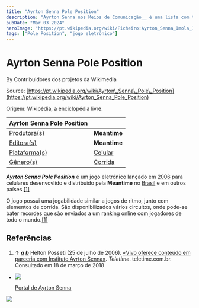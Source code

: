```yaml
---
title: "Ayrton Senna Pole Position"
description: "Ayrton Senna nos Meios de Comunicação__ é uma lista com todos os livros, documentários e programas especiais dos quais [Ayrton Senna]."
pubDate: "Mar 03 2024"
heroImage: "https://pt.wikipedia.org/wiki/Ficheiro:Ayrton_Senna_Imola_1989_Cropped.jpg"
tags: ["Pole Position", "jogo eletrônico"]
---
```


# Ayrton Senna Pole Position

By Contribuidores dos projetos da Wikimedia

Source: [https://pt.wikipedia.org/wiki/Ayrton\_Senna\_Pole\_Position](https://pt.wikipedia.org/wiki/Ayrton_Senna_Pole_Position)

Origem: Wikipédia, a enciclopédia livre.

| Ayrton Senna Pole Position                                                                                                   |                                                                            |
| ---------------------------------------------------------------------------------------------------------------------------- | -------------------------------------------------------------------------- |
| [Produtora(s)](https://pt.wikipedia.org/wiki/Desenvolvedora_de_jogos_eletr%C3%B4nicos "Desenvolvedora de jogos eletrônicos") | __Meantime__                                                               |
| [Editora(s)](https://pt.wikipedia.org/wiki/Publicadora_de_jogos_eletr%C3%B4nicos "Publicadora de jogos eletrônicos")         | __Meantime__                                                               |
| [Plataforma(s)](https://pt.wikipedia.org/wiki/Plataforma_\(computa%C3%A7%C3%A3o\) "Plataforma (computação)")                 | [Celular](https://pt.wikipedia.org/wiki/Celular "Celular")                 |
| [Gênero(s)](https://pt.wikipedia.org/wiki/G%C3%AAneros_de_jogos_eletr%C3%B4nicos "Gêneros de jogos eletrônicos")             | [Corrida](https://pt.wikipedia.org/wiki/Jogo_de_corrida "Jogo de corrida") |

___Ayrton Senna Pole Position___ é um jogo eletrônico lançado em [2006](https://pt.wikipedia.org/wiki/2006 "2006") para celulares desenvovlido e distribuido pela __Meantime__ no [Brasil](https://pt.wikipedia.org/wiki/Brasil "Brasil") e em outros países.[\[1\]](#cite_note-poleposition-1)

O jogo possui uma jogabilidade similar a jogos de ritmo, junto com elementos de corrida. São disponibilizados vários circuitos, onde pode-se bater recordes que são enviados a um ranking online com jogadores de todo o mundo.[\[1\]](#cite_note-poleposition-1)

## Referências

1.  ↑ ___[a](#cite_ref-poleposition_1-0)___ ___[b](#cite_ref-poleposition_1-1)___ Helton Posseti (25 de julho de 2006). [«Vivo oferece conteúdo em parceria com Instituto Ayrton Senna»](https://teletime.com.br/25/07/2006/vivo-oferece-conteudo-em-parceria-com-instituto-ayrton-senna/). _Teletime_. teletime.com.br. Consultado em 18 de março de 2018

*   [![](https://upload.wikimedia.org/wikipedia/commons/thumb/7/7b/Ayrton_Senna_8_-_Cropped.jpg/25px-Ayrton_Senna_8_-_Cropped.jpg)](https://pt.wikipedia.org/wiki/Ficheiro:Ayrton_Senna_8_-_Cropped.jpg "Portal de Ayrton Senna")

    [Portal de Ayrton Senna](https://pt.wikipedia.org/wiki/Portal:Ayrton_Senna "Portal:Ayrton Senna")

![](https://login.wikimedia.org/wiki/Special:CentralAutoLogin/start?type=1x1)

